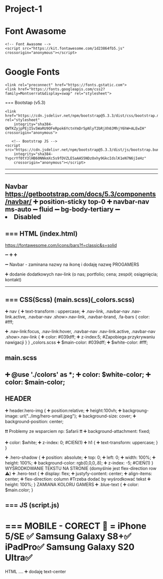 # Project-1

Font Awasome 
===
    <!-- Font Awasome -->
    <script src="https://kit.fontawesome.com/1d23864fb5.js" crossorigin="anonymous"></script>

Google Fonts 
===
   <!-- Google - Font -->
    <link rel="preconnect" href="https://fonts.gstatic.com">
    <link href="https://fonts.googleapis.com/css2?family=Montserrat&display=swap" rel="stylesheet">
===
Bootstap (v5.3)
   <!--Bootstrap CSS  -->
    <link href="https://cdn.jsdelivr.net/npm/bootstrap@5.3.3/dist/css/bootstrap.min.css" rel="stylesheet"
        integrity="sha384-QWTKZyjpPEjISv5WaRU9OFeRpok6YctnYmDr5pNlyT2bRjXh0JMhjY6hW+ALEwIH" crossorigin="anonymous">

       <!-- Bootstrap JS -->
    <script src="https://cdn.jsdelivr.net/npm/bootstrap@5.3.3/dist/js/bootstrap.bundle.min.js"
        integrity="sha384-YvpcrYf0tY3lHB60NNkmXc5s9fDVZLESaAA55NDzOxhy9GkcIdslK1eN7N6jIeHz"
        crossorigin="anonymous"></script> 
---

---
Navbar
https://getbootstrap.com/docs/5.3/components/navbar/
➕ position-sticky top-0
➕ navbar-nav ms-auto
➖ fluid
➖ bg-body-tertiary
➖                    <li class="nav-item">
                        <a class="nav-link disabled" aria-disabled="true">Disabled</a>
                    </li>
---


===
HTML (index.html)
---
https://fontawesome.com/icons/bars?f=classic&s=solid

➖                   <span class="navbar-toggler-icon"></span>
➕                   <i class="fa-solid fa-bars"></i>
➕               <i class="fa-solid fa-headset"></i>

➖ Navbar - zaminana nazwy na ikonę i dodaję nazwę PROGAMERS

➕  dodanie dodatkowych nav-link (o nas; portfolio; cena; zespół; osiągnięcia; kontakt)

---

===
CSS(Scss) (main.scss)(_colors.scss)
---
➕                     nav {
➕                       text-transform : uppercase;
➕                       .nav-link, .navbar-nav .nav-link.active, .navbar-nav .show>.nav-link, .navbar-brand, .fa-bars {
                            color: #fff;
                    
➕                        .nav-link:focus, .nav-link:hover, .navbar-nav .nav-link.active, .navbar-nav .show>.nav-link {
➕                         color: #039dff;
➕                         z-index:5;       #Zapobiega przykrywaniu nawigacji
                          }
                      }
_colors.scss
➕         $main-color: #039dff;
➕         $white-color: #fff;

main.scss
---
➕      @use './colors' as *;
➕         color: $white-color;
➕          color: $main-color;
---
HEADER
---
➕    header.hero-img {
➕        position:relative;
➕        height:100vh;
➕        backgroung-image: url("../img/hero-small.jpeg");
➕        background-size: cover;
➕         background-position: center;

 ❗❗ Problemy ze wsparciem np: Safarii ❗❗
➕        background-attachment: fixed;
  
➕         color: $white;
➕        z-index: 0;    #CIEŃ(1)
➕         h1 {
➕             text-transform: uppercase;
         }
      }

➕    .hero-shadow {
➕       position: absolute;
➕       top: 0;
➕       left: 0;
➕       width: 100%;
➕       height: 100%;
➕        background-color: rgb(0,0,0,.8);
➕        z-index: -5;   #CIEŃ(1)
     }
WYŚRODKOWANIE TEKSTU NA STRONIE (domyślnie jest flex-direction row ⚠️)
➕    .hero-text {
➕       display: flex;
➕       justyfy-content: center;
➕       align-items: center;
➕       flex-direction: column    #Trzeba dodać by wyśrodkować tekst
➕        height: 100%;
      }
ZAMIANA KOLORU GAMERS
➕        .blue-text {
➕        color: $main.color;
    }

===
JS (script.js)
---


===
MOBILE - CORECT 📱 = iPhone 5/SE ✅ Samsung Galaxy S8+✅ iPadPro✅ Samsung Galaxy S20 Ultra✅
===
HTML
....
➕  dodaję text-center      <div class="hero-text text-center">
